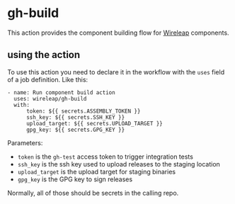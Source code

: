 # gh-build

This action provides the component building flow for [Wireleap]
components.

[Wireleap]: https://wireleap.com

## using the action

To use this action you need to declare it in the workflow with the
`uses` field of a job definition. Like this:

```
- name: Run component build action
  uses: wireleap/gh-build
  with:
      token: ${{ secrets.ASSEMBLY_TOKEN }}
      ssh_key: ${{ secrets.SSH_KEY }}
      upload_target: ${{ secrets.UPLOAD_TARGET }}
      gpg_key: ${{ secrets.GPG_KEY }}
```

Parameters:

- `token` is the `gh-test` access token to trigger integration tests
- `ssh_key` is the ssh key used to upload releases to the staging
  location
- `upload_target` is the upload target for staging binaries
- `gpg_key` is the GPG key to sign releases

Normally, all of those should be secrets in the calling repo.
